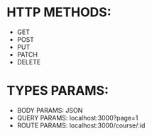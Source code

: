 # HTTP METHODS:

- GET
- POST
- PUT
- PATCH
- DELETE

# TYPES PARAMS:

- BODY PARAMS: JSON
- QUERY PARAMS: localhost:3000?page=1
- ROUTE PARAMS: localhost:3000/course/:id